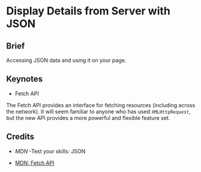 # Display Details from Server with JSON

## Brief

Accessing JSON data and using it on your page.

## Keynotes

* Fetch API

The Fetch API provides an interface for fetching resources (including across the network). It will seem familiar to anyone who has used `XMLHttpRequest`, but the new API provides a more powerful and flexible feature set.

## Credits

- _MDN_ -Test your skills: JSON

- [MDN: Fetch API](https://developer.mozilla.org/en-US/docs/Web/API/Fetch_API)
